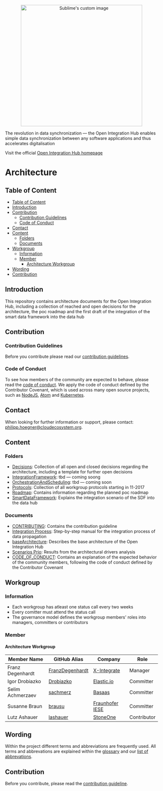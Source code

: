 <p align="center">
  <img src="https://github.com/openintegrationhub/Microservices/blob/master/Assets/medium-oih-einzeilig-zentriert.jpg" alt="Sublime's custom image" width="400"/>
</p>

The revolution in data synchronization — the Open Integration Hub enables simple data synchronization between any software applications and thus accelerates digitalisation

Visit the official [Open Integration Hub homepage](https://www.openintegrationhub.de/)

# Architecture

## Table of Content
<!-- TOC depthFrom:2 depthTo:6 withLinks:1 updateOnSave:1 orderedList:0 -->

- [Table of Content](#table-of-content)
- [Introduction](#introduction)
- [Contribution](#contribution)
	- [Contribution Guidelines](#contribution-guidelines)
	- [Code of Conduct](#code-of-conduct)
- [Contact](#contact)
- [Content](#content)
	- [Folders](#folders)
	- [Documents](#documents)
- [Workgroup](#workgroup)
	- [Information](#information)
	- [Member](#member)
		- [Architecture Workgroup](#architecture-workgroup)
- [Wording](#wording)
- [Contribution](#contribution)

<!-- /TOC -->

## Introduction

This repository contains architecture documents for the Open Integration Hub, including a collection of reached and open decisions for the architecture, the poc roadmap and the first draft of the integration of the smart data framework into the data hub

## Contribution
### Contribution Guidelines
Before you contribute please read our [contribution guidelines](CONTRIBUTING.md).

### Code of Conduct

To see how members of the community are expected to behave, please read the [code of conduct](CODE_OF_CONDUCT.md). We apply the code of conduct defined by the Contributor Covenant, which is used across many open source projects, such as [NodeJS](https://github.com/nodejs/node), [Atom](https://github.com/atom/atom) and [Kubernetes](https://github.com/kubernetes/kubernetes).

## Contact
When looking for further information or support, please contact: philipp.hoegner@cloudecosystem.org.


## Content
### Folders
- [Decisions](Decisions): Collection of all open and closed decisions regarding the architecture, including a template for further open decisions
- [IntegrationFramework](IntegrationFramework): tbd — coming soong
- [OrchestrationAndScheduling](OrchestrationAndScheduling): tbd — coming soon
- [Protocols](Protocols): Collection of all workgroup protocols starting in 11-2017
- [Roadmap](Roadmap): Contains information regarding the planned poc roadmap
- [SmartDataFramework](SmartDataFramework): Explains the integration scenario of the SDF into the data hub

### Documents
- [CONTRIBUTING](SmartDataFramework.md): Contains the contribution guideline
- [Integration Process](IntegrationProcess.md): Step-by-step manual for the integration process of data propagation
- [baseArchitecture](baseArchitecture.md): Describes the base architecture of the Open Integration Hub
- [Scenarios Prio](Scenarios-Prio.pdf): Results from the architectural drivers analysis
- [CODE_OF_CONDUCT](CODE_OF_CONDUCT.md): Contains an explanation of the expected behavior of the community members, following  the code of conduct defined by the Contributor Covenant

## Workgroup
### Information
- Each workgroup has atleast one status call every two weeks
- Every comitter must attend the status call
- The governance model defines the workgroup members' roles into managers, committers or contributors


### Member
#### Architecture Workgroup

|Member Name |GitHub Alias|Company| Role |
| --- | --- | --- | --- |
| Franz Degenhardt |[FranzDegenhardt](https://github.com/FranzDegenhardt)|[X-Integrate](https://x-integrate.com/x-integrate-startseite/)| Manager  |
| Igor Drobiazko  |[Drobiazko](https://github.com/drobiazko)|[Elastic.io](https://www.elastic.io/)| Committer  |
| Selim Achmerzaev |[sachmerz](https://github.com/sachmerz)|[Basaas](https://www.basaas.com/app-store)| Committer  |
| Susanne Braun |[brausu](https://github.com/brausu)|[Fraunhofer IESE](https://www.iese.fraunhofer.de/)| Committer  |
| Lutz Ashauer |[lashauer](https://github.com/lashauer)|[StoneOne](http://stoneone.de)| Contributor  |

## Wording

Within the project different terms and abbreviations are frequently used. All terms and abbrevations are explained within the [glossary](https://github.com/openintegrationhub/Connectors/wiki/Glossary) and our [list of abbrevations](https://github.com/openintegrationhub/Connectors/wiki/Abbreviations).

## Contribution

Before you contribute, please read the [contribution guideline](https://github.com/openintegrationhub/data-and-domain-models/blob/master/CONTRIBUTING.md).
